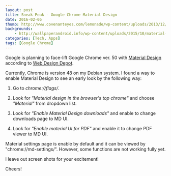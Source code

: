 ```yaml
---
layout: post
title: Sneak Peak - Google Chrome Material Design 
date: 2016-02-05
thumb: http://www.covenanteyes.com/lemonade/wp-content/uploads/2013/12/Chrome.png
backgrounds: 
    - http://wallpaperandroid.info/wp-content/uploads/2015/10/material-design-wallpaper-10.jpg
categories: [Tech, Apps]    
tags: [Google Chrome]
---
```


Google is planning to face-lift Google Chrome ver. 50 with <a href="https://www.google.com/design/spec/material-design/introduction.html">Material Design</a> according to
<a href="http://www.webdesignerdepot.com/2016/02/google-redesigns-chrome-browser-for-material-design/">Web Design Depot</a>.

Currently, Chrome is version 48 on my Debian system. I found a way to enable Material Design to see an early look by the following way:


1. Go to *chrome://flags/*.

2. Look for *"Material design in the browser's top chrome"* and choose *"Material"* from dropdown list.

3. Look for *"Enable Material Design downloads"* and enable to change downloads page to MD UI.

4. Look for *"Enable material UI for PDF"* and enable it to change PDF viewer to MD UI.


Material settings page is enable by default and it can be viewed by "chrome://md-settings/". However, some functions are not working fully yet.

I leave out screen shots for your excitement!

Cheers!